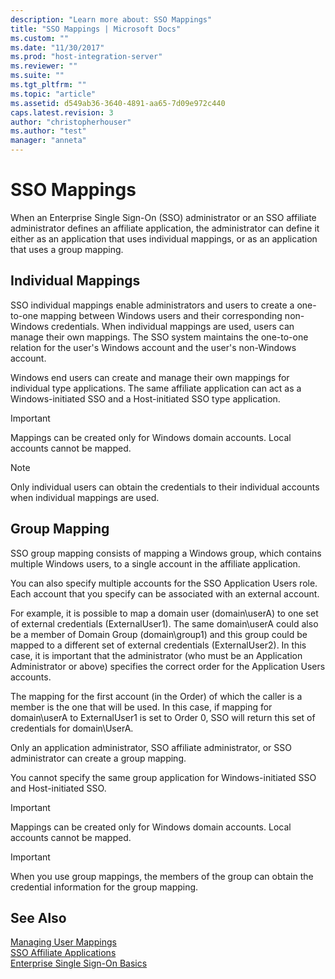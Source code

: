 ```yaml
---
description: "Learn more about: SSO Mappings"
title: "SSO Mappings | Microsoft Docs"
ms.custom: ""
ms.date: "11/30/2017"
ms.prod: "host-integration-server"
ms.reviewer: ""
ms.suite: ""
ms.tgt_pltfrm: ""
ms.topic: "article"
ms.assetid: d549ab36-3640-4891-aa65-7d09e972c440
caps.latest.revision: 3
author: "christopherhouser"
ms.author: "test"
manager: "anneta"
---
```

# SSO Mappings
When an Enterprise Single Sign-On (SSO) administrator or an SSO affiliate administrator defines an affiliate application, the administrator can define it either as an application that uses individual mappings, or as an application that uses a group mapping.  
  
## Individual Mappings  
 SSO individual mappings enable administrators and users to create a one-to-one mapping between Windows users and their corresponding non-Windows credentials. When individual mappings are used, users can manage their own mappings. The SSO system maintains the one-to-one relation for the user's Windows account and the user's non-Windows account.  
  
 Windows end users can create and manage their own mappings for individual type applications. The same affiliate application can act as a Windows-initiated SSO and a Host-initiated SSO type application.  
  
> [!IMPORTANT]
>  Mappings can be created only for Windows domain accounts. Local accounts cannot be mapped.  
  
> [!NOTE]
>  Only individual users can obtain the credentials to their individual accounts when individual mappings are used.  
  
## Group Mapping  
 SSO group mapping consists of mapping a Windows group, which contains multiple Windows users, to a single account in the affiliate application.  
  
 You can also specify multiple accounts for the SSO Application Users role. Each account that you specify can be associated with an external account.  
  
 For example, it is possible to map a domain user (domain\userA) to one set of external credentials (ExternalUser1). The same domain\userA could also be a member of Domain Group (domain\group1) and this group could be mapped to a different set of external credentials (ExternalUser2). In this case, it is important that the administrator (who must be an Application Administrator or above) specifies the correct order for the Application Users accounts.  
  
 The mapping for the first account (in the Order) of which the caller is a member is the one that will be used. In this case, if mapping for domain\userA to ExternalUser1 is set to Order 0, SSO will return this set of credentials for domain\UserA.  
  
 Only an application administrator, SSO affiliate administrator, or SSO administrator can create a group mapping.  
  
 You cannot specify the same group application for Windows-initiated SSO and Host-initiated SSO.  
  
> [!IMPORTANT]
>  Mappings can be created only for Windows domain accounts. Local accounts cannot be mapped.  
  
> [!IMPORTANT]
>  When you use group mappings, the members of the group can obtain the credential information for the group mapping.  
  
## See Also  
 [Managing User Mappings](../esso/managing-user-mappings.md)   
 [SSO Affiliate Applications](../esso/sso-affiliate-applications.md)   
 [Enterprise Single Sign-On Basics](../esso/enterprise-single-sign-on-basics.md)
